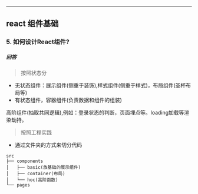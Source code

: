 ----
react 组件基础
----

### 5. 如何设计React组件?

##### 回答
> 按照状态分
* 无状态组件：展示组件(侧重于装饰),样式组件(侧重于样式)，布局组件(圣杯布局等)
* 有状态组件，容器组件(负责数据和组件的组装)

高阶组件(抽取共同逻辑),例如：登录状态的判断，页面埋点等。loading加载等渲染劫持。
> 按照工程实践
* 通过文件夹的方式来切分代码
```
src
├── components
│   ├── basic(放基础的展示组件)
│   ├── container(布局)
│   └── hoc(高阶函数)
└── pages
```
